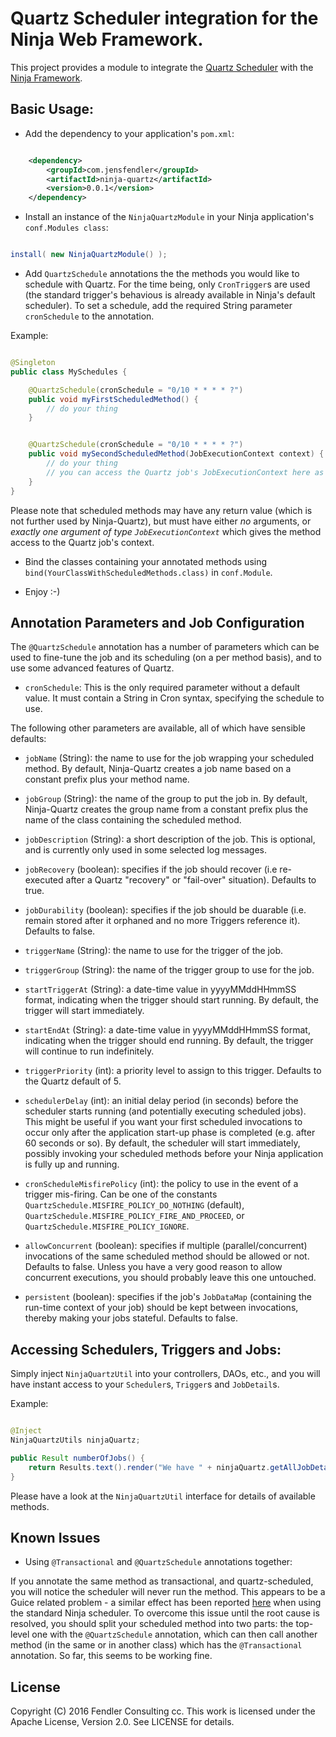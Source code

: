 Quartz Scheduler integration for the Ninja Web Framework.
=========================================================
This project provides a module to integrate the [Quartz Scheduler](https://quartz-scheduler.org/) with the [Ninja Framework](https://github.com/ninjaframework/ninja).


Basic Usage:
------------

- Add the dependency to your application's `pom.xml`:

```xml

    <dependency>
        <groupId>com.jensfendler</groupId>
        <artifactId>ninja-quartz</artifactId>
        <version>0.0.1</version>
    </dependency>

```

- Install an instance of the `NinjaQuartzModule` in your Ninja application's `conf.Modules class`:

```java

install( new NinjaQuartzModule() );

```

- Add `QuartzSchedule` annotations the the methods you would like to schedule with Quartz. 
  For the time being, only `CronTrigger`s are used (the standard trigger's behavious is already available in Ninja's default scheduler).
  To set a schedule, add the required String parameter `cronSchedule` to the annotation.
  

Example:

```java

@Singleton
public class MySchedules {

    @QuartzSchedule(cronSchedule = "0/10 * * * * ?")
    public void myFirstScheduledMethod() {
        // do your thing
    }


    @QuartzSchedule(cronSchedule = "0/10 * * * * ?")
    public void mySecondScheduledMethod(JobExecutionContext context) {
        // do your thing
        // you can access the Quartz job's JobExecutionContext here as well
    }
}

```

Please note that scheduled methods may have any return value (which is not further used by Ninja-Quartz), but must have either _no_ arguments, or _exactly one argument of type `JobExecutionContext`_ which gives the method access to the Quartz job's context. 

- Bind the classes containing your annotated methods using `bind(YourClassWithScheduledMethods.class)` in `conf.Module`.

- Enjoy :-)


Annotation Parameters and Job Configuration
-------------------------------------------
The `@QuartzSchedule` annotation has a number of parameters which can be used to fine-tune the job and its scheduling (on a per method basis), and to use some advanced features of Quartz.

- `cronSchedule`: This is the only required parameter without a default value. It must contain a String in Cron syntax, specifying the schedule to use.

The following other parameters are available, all of which have sensible defaults:

- `jobName` (String): the name to use for the job wrapping your scheduled method. By default, Ninja-Quartz creates a job name based on a constant prefix plus your method name.
- `jobGroup` (String): the name of the group to put the job in. By default, Ninja-Quartz creates the group name from a constant prefix plus the name of the class containing the scheduled method.
- `jobDescription` (String): a short description of the job. This is optional, and is currently only used in some selected log messages.
- `jobRecovery` (boolean): specifies if the job should recover (i.e re-executed after a Quartz "recovery" or "fail-over" situation). Defaults to true.
- `jobDurability` (boolean): specifies if the job should be duarable (i.e. remain stored after it orphaned and no more Triggers reference it). Defaults to false.

- `triggerName` (String): the name to use for the trigger of the job.
- `triggerGroup` (String): the name of the trigger group to use for the job.
- `startTriggerAt` (String): a date-time value in yyyyMMddHHmmSS format, indicating when the trigger should start running. By default, the trigger will start immediately.
- `startEndAt` (String): a date-time value in yyyyMMddHHmmSS format, indicating when the trigger should end running. By default, the trigger will continue to run indefinitely.
- `triggerPriority` (int): a priority level to assign to this trigger. Defaults to the Quartz default of 5.
 
- `schedulerDelay` (int): an initial delay period (in seconds) before the scheduler starts running (and potentially executing scheduled jobs). This might be useful if you want your first scheduled invocations to occur only after the application start-up phase is completed (e.g. after 60 seconds or so). By default, the scheduler will start immediately, possibly invoking your scheduled methods before your Ninja application is fully up and running. 
- `cronScheduleMisfirePolicy` (int): the policy to use in the event of a trigger mis-firing. Can be one of the constants `QuartzSchedule.MISFIRE_POLICY_DO_NOTHING` (default), `QuartzSchedule.MISFIRE_POLICY_FIRE_AND_PROCEED`, or `QuartzSchedule.MISFIRE_POLICY_IGNORE`.

- `allowConcurrent` (boolean): specifies if multiple (parallel/concurrent) invocations of the same scheduled method should be allowed or not. Defaults to false. Unless you have a very good reason to allow concurrent executions, you should probably leave this one untouched.
- `persistent` (boolean): specifies if the job's `JobDataMap` (containing the run-time context of your job) should be kept between invocations, thereby making your jobs stateful. Defaults to false. 


Accessing Schedulers, Triggers and Jobs:
----------------------------------------
Simply inject `NinjaQuartzUtil` into your controllers, DAOs, etc., and you will have instant access to your `Scheduler`s, `Trigger`s and `JobDetail`s.

Example:

```java

@Inject
NinjaQuartzUtils ninjaQuartz;

public Result numberOfJobs() {
	return Results.text().render("We have " + ninjaQuartz.getAllJobDetails().size() + " scheduled jobs." );
}

```

Please have a look at the `NinjaQuartzUtil` interface for details of available methods.


Known Issues
------------
- Using `@Transactional` and `@QuartzSchedule` annotations together:

If you annotate the same method as transactional, and quartz-scheduled, you will notice the scheduler will never run the method. This appears to be a Guice related problem - a similar effect has been reported [here](https://github.com/ninjaframework/ninja/issues/417) when using the standard Ninja scheduler.
To overcome this issue until the root cause is resolved, you should split your scheduled method into two parts: the top-level one with the `@QuartzSchedule` annotation, which can then call another method (in the same or in another class) which has the `@Transactional` annotation. So far, this seems to be working fine.

## License

Copyright (C) 2016 Fendler Consulting cc.
This work is licensed under the Apache License, Version 2.0. See LICENSE for details.
